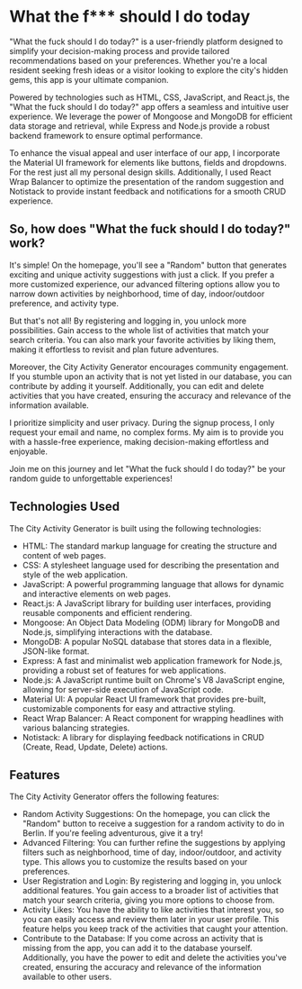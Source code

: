 # What the f\*\*\* should I do today

"What the fuck should I do today?" is a user-friendly platform designed to simplify your decision-making process and provide tailored recommendations based on your preferences. Whether you're a local resident seeking fresh ideas or a visitor looking to explore the city's hidden gems, this app is your ultimate companion.

Powered by technologies such as HTML, CSS, JavaScript, and React.js, the "What the fuck should I do today?" app offers a seamless and intuitive user experience. We leverage the power of Mongoose and MongoDB for efficient data storage and retrieval, while Express and Node.js provide a robust backend framework to ensure optimal performance.

To enhance the visual appeal and user interface of our app, I incorporate the Material UI framework for elements like buttons, fields and dropdowns. For the rest just all my personal design skills. Additionally, I used React Wrap Balancer to optimize the presentation of the random suggestion and Notistack to provide instant feedback and notifications for a smooth CRUD experience.

## So, how does "What the fuck should I do today?" work?

It's simple! On the homepage, you'll see a "Random" button that generates exciting and unique activity suggestions with just a click. If you prefer a more customized experience, our advanced filtering options allow you to narrow down activities by neighborhood, time of day, indoor/outdoor preference, and activity type.

But that's not all! By registering and logging in, you unlock more possibilities. Gain access to the whole list of activities that match your search criteria. You can also mark your favorite activities by liking them, making it effortless to revisit and plan future adventures.

Moreover, the City Activity Generator encourages community engagement. If you stumble upon an activity that is not yet listed in our database, you can contribute by adding it yourself. Additionally, you can edit and delete activities that you have created, ensuring the accuracy and relevance of the information available.

I prioritize simplicity and user privacy. During the signup process, I only request your email and name, no complex forms. My aim is to provide you with a hassle-free experience, making decision-making effortless and enjoyable.

Join me on this journey and let "What the fuck should I do today?" be your random guide to unforgettable experiences!

## Technologies Used

The City Activity Generator is built using the following technologies:

- HTML: The standard markup language for creating the structure and content of web pages.
- CSS: A stylesheet language used for describing the presentation and style of the web application.
- JavaScript: A powerful programming language that allows for dynamic and interactive elements on web pages.
- React.js: A JavaScript library for building user interfaces, providing reusable components and efficient rendering.
- Mongoose: An Object Data Modeling (ODM) library for MongoDB and Node.js, simplifying interactions with the database.
- MongoDB: A popular NoSQL database that stores data in a flexible, JSON-like format.
- Express: A fast and minimalist web application framework for Node.js, providing a robust set of features for web applications.
- Node.js: A JavaScript runtime built on Chrome's V8 JavaScript engine, allowing for server-side execution of JavaScript code.
- Material UI: A popular React UI framework that provides pre-built, customizable components for easy and attractive styling.
- React Wrap Balancer: A React component for wrapping headlines with various balancing strategies.
- Notistack: A library for displaying feedback notifications in CRUD (Create, Read, Update, Delete) actions.

## Features

The City Activity Generator offers the following features:

- Random Activity Suggestions: On the homepage, you can click the "Random" button to receive a suggestion for a random activity to do in Berlin. If you're feeling adventurous, give it a try!
- Advanced Filtering: You can further refine the suggestions by applying filters such as neighborhood, time of day, indoor/outdoor, and activity type. This allows you to customize the results based on your preferences.
- User Registration and Login: By registering and logging in, you unlock additional features. You gain access to a broader list of activities that match your search criteria, giving you more options to choose from.
- Activity Likes: You have the ability to like activities that interest you, so you can easily access and review them later in your user profile. This feature helps you keep track of the activities that caught your attention.
- Contribute to the Database: If you come across an activity that is missing from the app, you can add it to the database yourself. Additionally, you have the power to edit and delete the activities you've created, ensuring the accuracy and relevance of the information available to other users.
